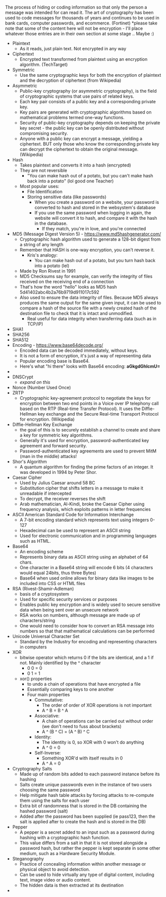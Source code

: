 The process of hiding or coding information so that only the person a message was intended for can read it. The art of cryptography has been used to code messages for thousands of years and continues to be used in bank cards, computer passwords, and ecommerce. (Fortinet)
*please take note that some of the content here will not be encryption - I'll place whatever those entries are in their own section at some stage .. Maybe :) 

- Plaintext
	- As it reads, just plain text. Not encrypted in any way 
- Ciphertext
	- Encrypted text transformed from plaintext using an encryption algorithm. (TechTarget)
- Symmetric
	- Use the same cryptographic keys for both the encryption of plaintext and the decryption of ciphertext (from Wikipedia)
- Asymmetric
	- Public-key cryptography (or asymmetric cryptography), is the field of cryptographic systems that use pairs of related keys. 
	- Each key pair consists of a public key and a corresponding private key. 
	- Key pairs are generated with cryptographic algorithms based on mathematical problems termed one-way functions. 
	- Security of public-key cryptography depends on keeping the private key secret - the public key can be openly distributed without compromising security. 
	- Anyone with a public key can encrypt a message, yielding a ciphertext. BUT only those who know the corresponding private key can decrypt the ciphertext to obtain the original message. 
		(Wikipedia) 
- Hash
	- Takes plaintext and converts it into a hash (encrypted)
	- They are not reversible
		- "You can make hash out of a potato, but you can't make hash back into a potato" (lol good one Teacher)
	- Most popular uses:
		- File Identification
		- Storing sensitive data (like passwords)
			- When you create a password on a website, your password is converted to hash and stored in the websystem's database
			- If you use the same password when logging in again, the website will convert it to hash, and compare it with the hash in the database. 
				- If they match, you're in love, and you're connected
- MD5 (Message Digest Version 5) - https://www.md5hashgenerator.com/
	- Cryptographic hash algorithm used to generate a 128-bit digest from a string of any length
	- Remember that HASH is one-way encryption, you can't reverse it.
		- Kris's analogy:
			- You can make hash out of a potato, but you turn hash back into a potato (lel)
	- Made by Ron Rivest in 1991
	- MD5 Checksums say for example, can verify the integrity of files received on the receiving end of a connection
	- That's how the word "hello" looks as MD5 hash 5d41402abc4b2a76b9719d911017c592
	- Also used to ensure the data integrity of files. Because MD5 always produces the same output for the same given input, it can be used to compare a hash of the source file with a newly created hash of the destination file to check that it is intact and unmodified.
		- Real useful for data integrity when transferring data (such as in TCP/IP)
- SHA1
- SHA256
- SHA512
- Encoding - https://www.base64decode.org/
	- Encoded data can be decoded immediately, without keys. 
	- It is not a form of encryption, it's just a way of representing data
	- Popular encoding base is Base64. 
	- Here's what "hi there" looks with Base64 encoding: **aGkgdGhlcmU=**
- 
- DNSCrypt
	- *expand on this*
- Nonce (Number Used Once)
- ZRTP
	- Cryptographic key-agreement protocol to negotiate the keys for encryption between two end points in a Voice over IP telephony call based on the RTP (Real-time Transfer Protocol). It uses the Diffie-Hellman key exchange and the Secure Real-time Transport Protocol for encryption. (Wikipedia)
- Diffie-Hellman Key Exchange
	- the goal of this is to securely establish a channel to create and share a key for symmetric key algorithms. 
	- Generally it's used for encryption, password-authenticated key agreement and forward security. 
	- Password-authenticated key agreements are used to prevent MitM (man in the middle) attacks!
- Shor's Algorithm
	- A quantum algorithm for finding the prime factors of an integer. It was developed in 1994 by Peter Shor. 
- Caesar Cipher
	- Used by Julius Caesar around 58 BC
	- Substitution cipher that shifts letters in a message to make it unreadable if intercepted
	- To decrypt, the receiver reverses the shift
	- Arab mathematician, Al-Kindi, broke the Caesar Cipher using frequency analysis, which exploits patterns in letter frequencies
- ASCII
  American Standard Code for Information Interchange
	- A 7-bit encoding standard which represents text using integers 0-127
	- Hexadecimal can be used to represent an ASCII string
	- Used for electronic communication and in programming languages such as HTML. 
- Base64
	- An encoding scheme
	- Represents binary data as ASCII string using an alphabet of 64 chars. 
	- One character in a Base64 string will encode 6 bits (4 characters would equal 24bits, thus three Bytes)
	- Base64 when used online allows for binary data like images to be included into CSS or HTML files
- RSA (Rivest-Shamir-Adleman)
	- basis of a cryptosystem
	- Used for specific security services or purposes
	- Enables public key encryption and is widely used to secure sensitive data when being sent over an unsecure network
	- RSA works on numbers, although message are made up of characters/string
	- One would need to consider how to convert an RSA message into numbers so that that mathematical calculations can be performed
- Unicode
  Universal Character Set
	- Standard by the Industry for encoding and representing characters in computers
- XOR
	- bitwise operator which returns 0 if the bits are identical, and a 1 if not. Mainly identified by the ^ character
		- 0 0 = 0 
		- 0 1 = 1
	- xor() properties
		- to undo a chain of operations that have encrypted a file
		- Essentially comparing keys to one another
		- Four main properties
			- Commutative:
				- The order of order of XOR operations is not important
				- A ^ B = B ^ A
			- Associative:
				- A chain of operations can be carried out without order (we don't need to fuss about brackets)
				- A ^ (B ^ C) = (A ^ B) ^ C
			- Identity:
				- The identity is 0, so XOR with 0 won't do anything
				- A ^ 0 = 0 
			- Self-Inverse:
				- Something XOR'd with itself results in 0
				- A ^ A = 0
- Cryptography Salts
	- Made up of random bits added to each password instance before its hashing
	- Salts create unique passwords even in the instance of two users choosing the same password
	- Help mitigate hash table attacks by forcing attacks to re-compute them using the salts for each user
	- Extra bit of randomness that is stored in the DB containing the hashed password (salt)
	- Added after the password has been supplied (ie pass123, then the salt is applied after to create the hash and is stored in the DB)
- Pepper
	- A pepper is a secret added to an input such as a password during hashing with a cryptographic hash function. 
	- This value differs from a salt in that it is not stored alongside a password hash, but rather the pepper is kept separate in some other medium, such as a Hardware Security Module. 
- Steganography
	- Practice of concealing information within another message or physical object to avoid detection. 
	- Can be used to hide virtually any type of digital content, including text, image video or audio content. 
	- The hidden data is then extracted at its destination
- 